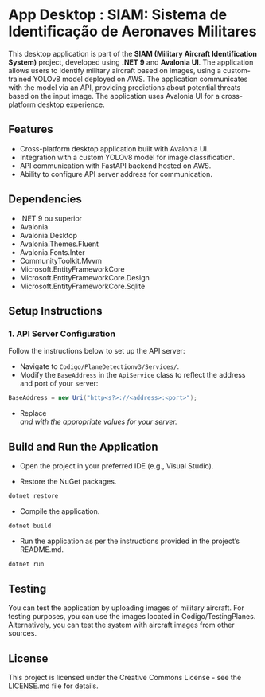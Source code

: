 # App Desktop : SIAM: Sistema de Identificação de Aeronaves Militares

This desktop application is part of the **SIAM (Military Aircraft Identification System)** project, developed using **.NET 9** and **Avalonia UI**. The application allows users to identify military aircraft based on images, using a custom-trained YOLOv8 model deployed on AWS. The application communicates with the model via an API, providing predictions about potential threats based on the input image. The application uses Avalonia UI for a cross-platform desktop experience.

## Features

- Cross-platform desktop application built with Avalonia UI.
- Integration with a custom YOLOv8 model for image classification.
- API communication with FastAPI backend hosted on AWS.
- Ability to configure API server address for communication.

## Dependencies

- .NET 9 ou superior
- Avalonia
- Avalonia.Desktop
- Avalonia.Themes.Fluent
- Avalonia.Fonts.Inter
- CommunityToolkit.Mvvm
- Microsoft.EntityFrameworkCore
- Microsoft.EntityFrameworkCore.Design
- Microsoft.EntityFrameworkCore.Sqlite

## Setup Instructions

### 1. API Server Configuration
Follow the instructions below to set up the API server:

- Navigate to `Codigo/PlaneDetectionv3/Services/`.
- Modify the `BaseAddress` in the `ApiService` class to reflect the address and port of your server:

```csharp
BaseAddress = new Uri("http<s?>://<address>:<port>");
```

- Replace <address> and <port> with the appropriate values for your server.

## Build and Run the Application

- Open the project in your preferred IDE (e.g., Visual Studio).

- Restore the NuGet packages.
```bash
dotnet restore
```

- Compile the application.
```bash
dotnet build
```

- Run the application as per the instructions provided in the project’s README.md.
```bash
dotnet run
```

## Testing

You can test the application by uploading images of military aircraft. For testing purposes, you can use the images located in Codigo/TestingPlanes. Alternatively, you can test the system with aircraft images from other sources.

## License
This project is licensed under the Creative Commons License - see the LICENSE.md file for details.